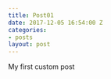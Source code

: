 ```yaml
---
title: Post01
date: 2017-12-05 16:54:00 Z
categories:
- posts
layout: post
---
```


My first custom post